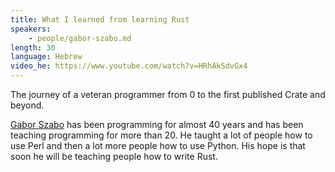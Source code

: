 ```yaml
---
title: What I learned from learning Rust
speakers:
    - people/gabor-szabo.md
length: 30
language: Hebrew
video_he: https://www.youtube.com/watch?v=HRhAkSdvGx4
---
```


The journey of a veteran programmer from 0 to the first published Crate and beyond.

[Gabor Szabo](https://szabgab.com/) has been programming for almost 40 years and has been teaching programming for more than 20. He taught a lot of people how to use Perl and then a lot more people how to use Python. His hope is that soon he will be teaching people how to write Rust.


